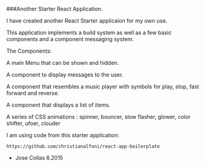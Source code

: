 
###Another Starter React Application.


I have created another React Starter applicaion for my own use.

This application implements a build system as well as a few basic components and a component messaging system.


The Components:

A main Menu that can be shown and hidden.

A component to display messages to the user.

A component that resembles a music player with symbols for 
play, stop, fast forward and reverse.

A component that displays a list of items.

A series of CSS animations : 
   spinner, bouncer, slow flasher, glower, color shifter, ufoer, clouder 

I am using code from this starter application:

	https://github.com/christianalfoni/react-app-boilerplate


  - Jose Collas 6.2015